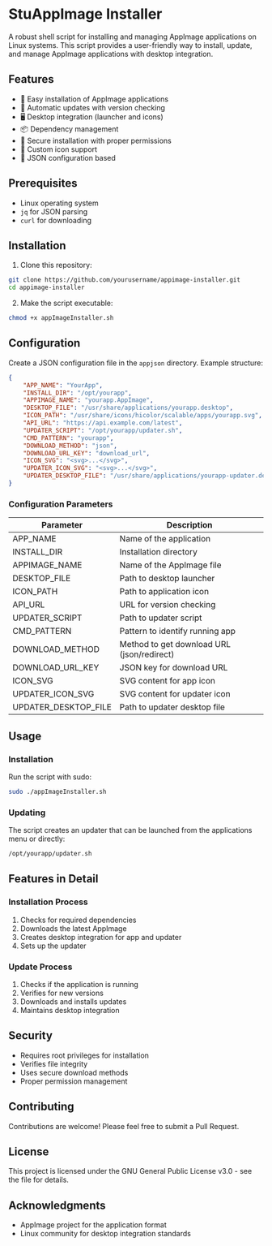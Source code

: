 # StuAppImage Installer

A robust shell script for installing and managing AppImage applications on Linux systems. This script provides a user-friendly way to install, update, and manage AppImage applications with desktop integration.

## Features

- 🚀 Easy installation of AppImage applications
- 🔄 Automatic updates with version checking
- 🖥️ Desktop integration (launcher and icons)
- 📦 Dependency management
- 🔐 Secure installation with proper permissions
- 🎨 Custom icon support
- 📝 JSON configuration based

## Prerequisites

- Linux operating system
- `jq` for JSON parsing
- `curl` for downloading

## Installation

1. Clone this repository:
```bash
git clone https://github.com/yourusername/appimage-installer.git
cd appimage-installer
```

2. Make the script executable:
```bash
chmod +x appImageInstaller.sh
```

## Configuration

Create a JSON configuration file in the `appjson` directory. Example structure:

```json
{
    "APP_NAME": "YourApp",
    "INSTALL_DIR": "/opt/yourapp",
    "APPIMAGE_NAME": "yourapp.AppImage",
    "DESKTOP_FILE": "/usr/share/applications/yourapp.desktop",
    "ICON_PATH": "/usr/share/icons/hicolor/scalable/apps/yourapp.svg",
    "API_URL": "https://api.example.com/latest",
    "UPDATER_SCRIPT": "/opt/yourapp/updater.sh",
    "CMD_PATTERN": "yourapp",
    "DOWNLOAD_METHOD": "json",
    "DOWNLOAD_URL_KEY": "download_url",
    "ICON_SVG": "<svg>...</svg>",
    "UPDATER_ICON_SVG": "<svg>...</svg>",
    "UPDATER_DESKTOP_FILE": "/usr/share/applications/yourapp-updater.desktop"
}
```

### Configuration Parameters

| Parameter | Description |
|-----------|-------------|
| APP_NAME | Name of the application |
| INSTALL_DIR | Installation directory |
| APPIMAGE_NAME | Name of the AppImage file |
| DESKTOP_FILE | Path to desktop launcher |
| ICON_PATH | Path to application icon |
| API_URL | URL for version checking |
| UPDATER_SCRIPT | Path to updater script |
| CMD_PATTERN | Pattern to identify running app |
| DOWNLOAD_METHOD | Method to get download URL (json/redirect) |
| DOWNLOAD_URL_KEY | JSON key for download URL |
| ICON_SVG | SVG content for app icon |
| UPDATER_ICON_SVG | SVG content for updater icon |
| UPDATER_DESKTOP_FILE | Path to updater desktop file |

## Usage

### Installation

Run the script with sudo:

```bash
sudo ./appImageInstaller.sh
```

### Updating

The script creates an updater that can be launched from the applications menu or directly:

```bash
/opt/yourapp/updater.sh
```

## Features in Detail

### Installation Process
1. Checks for required dependencies
2. Downloads the latest AppImage
3. Creates desktop integration for app and updater
4. Sets up the updater

### Update Process
1. Checks if the application is running
2. Verifies for new versions
3. Downloads and installs updates
4. Maintains desktop integration

## Security

- Requires root privileges for installation
- Verifies file integrity
- Uses secure download methods
- Proper permission management

## Contributing

Contributions are welcome! Please feel free to submit a Pull Request.

## License

This project is licensed under the GNU General Public License v3.0 - see the file for details.

## Acknowledgments

- AppImage project for the application format
- Linux community for desktop integration standards 